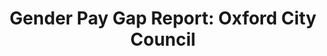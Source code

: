 ---
schema: default
title: 'Gender Pay Gap Report: Oxford City Council'
organization: Oxford City Council
notes: >-
  All organisations with 250 or more employees are required to publish details
  of the gender pay gap
resources:
  - name: 'Oxford City Council: Gender Pay Gap Report  -March 2017'
    url: 'https://www.oxford.gov.uk/info/20047/finances/1260/gender_pay_gap_report'
    format: html
license: 'https://www.nationalarchives.gov.uk/doc/open-government-licence/version/3/'
category:
  - Finance
maintainer: Oxford City Council
maintainer_email: opendata@oxford.gov.uk
---